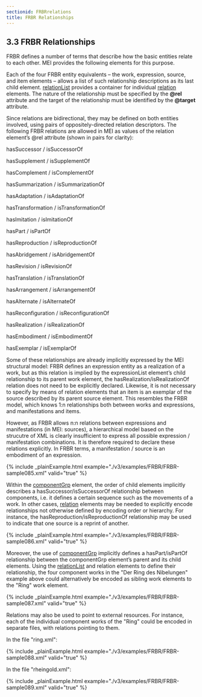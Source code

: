 ```yaml
---
sectionid: FRBRrelations
title: FRBR Relationships
---
```



<h2 id="FRBRrelations">
   <span class="headingNumber">3.3</span>
   <span class="head">FRBR Relationships</span>
</h2>
FRBR defines a number of terms that describe how the basic entities relate to each
other. MEI
provides the following elements for this purpose.



<span class="specList">
   
   <span class="specDesc"></span>
   
   <span class="specDesc"></span>
   
   <span class="specDesc"></span>
   
</span>


Each of the four FRBR entity equivalents – the work, expression, source, and item
elements –
allows a list of such relationship descriptions as its last child element. 
<a class="link_odd_elementSpec" href="/v3/elements/relationList">relationList</a> provides a container for individual 
<a class="link_odd_elementSpec" href="/v3/elements/relation">relation</a>
elements. The nature of the relationship must be specified by the **@rel** attribute and
the target of the relationship must be identified by the **@target** attribute.

Since relations are bidirectional, they may be defined on both entities involved,
using pairs
of oppositely-directed relation descriptors. The following FRBR relations are allowed
in MEI
as values of the relation element’s @rel attribute (shown in pairs for clarity): 
<span class="list">
   
   <span class="item">hasSuccessor / isSuccessorOf</span>
   
   <span class="item">hasSupplement / isSupplementOf</span>
   
   <span class="item">hasComplement / isComplementOf</span>
   
   <span class="item">hasSummarization / isSummarizationOf</span>
   
   <span class="item">hasAdaptation / isAdaptationOf</span>
   
   <span class="item">hasTransformation / isTransformationOf</span>
   
   <span class="item">hasImitation / isImitationOf</span>
   
   <span class="item">hasPart / isPartOf</span>
   
   <span class="item">hasReproduction / isReproductionOf</span>
   
   <span class="item">hasAbridgement / isAbridgementOf</span>
   
   <span class="item">hasRevision / isRevisionOf</span>
   
   <span class="item">hasTranslation / isTranslationOf</span>
   
   <span class="item">hasArrangement / isArrangementOf</span>
   
   <span class="item">hasAlternate / isAlternateOf</span>
   
   <span class="item">hasReconfiguration / isReconfigurationOf</span>
   
   <span class="item">hasRealization / isRealizationOf</span>
   
   <span class="item">hasEmbodiment / isEmbodimentOf</span>
   
   <span class="item">hasExemplar / isExemplarOf</span>
   
</span>


Some of these relationships are already implicitly expressed by the MEI structural
model:
FRBR defines an expression entity as a realization of a work, but as this relation
is implied
by the expressionList element’s child relationship to its parent work element, the
hasRealization/isRealizationOf relation does not need to be explicitly declared. Likewise,
it
is not necessary to specify by means of relation elements that an item is an exemplar
of the
source described by its parent source element. This resembles the FRBR model, which
knows 1:n
relationships both between works and expressions, and manifestations and items.

However, as FRBR allows n:n relations between expressions and manifestations (in MEI:
sources), a hierarchical model based on the strucutre of XML is clearly insufficient
to
express all possible expression / manifestation combinations. It is therefore required
to
declare these relations explicitly. In FRBR terms, a manifestation / source is an
embodiment
of an expression.


{% include _plainExample.html example="./v3/examples/FRBR/FRBR-sample085.xml" valid="true" %}

Within the 
<a class="link_odd_elementSpec" href="/v3/elements/componentGrp">componentGrp</a> element, the order of child elements implicitly
describes a hasSuccessor/isSuccessorOf relationship between components, i.e. it defines
a
certain sequence such as the movements of a work. In other cases, 
<a class="link_odd_elementSpec" href="/v3/elements/relation">relation</a> elements may be needed to explicitly encode relationships not otherwise
defined by encoding order or hierarchy. For instance, the hasReproduction/isReproductionOf
relationship may be used to indicate that one source is a reprint of another.


{% include _plainExample.html example="./v3/examples/FRBR/FRBR-sample086.xml" valid="true" %}

Moreover, the use of 
<a class="link_odd_elementSpec" href="/v3/elements/componentGrp">componentGrp</a> implicitly defines a hasPart/isPartOf
relationship between the componentGrp element’s parent and its child elements. Using
the 
<a class="link_odd_elementSpec" href="/v3/elements/relationList">relationList</a> and relation elements to define their relationship, the four
component works in the "Der Ring des Nibelungen" example above could alternatively
be encoded
as sibling work elements to the "Ring" work element.


{% include _plainExample.html example="./v3/examples/FRBR/FRBR-sample087.xml" valid="true" %}

Relations may also be used to point to external resources. For instance, each of the
individual component works of the "Ring" could be encoded in separate files, with
relations
pointing to them.

In the file "ring.xml":


{% include _plainExample.html example="./v3/examples/FRBR/FRBR-sample088.xml" valid="true" %}

In the file "rheingold.xml":


{% include _plainExample.html example="./v3/examples/FRBR/FRBR-sample089.xml" valid="true" %}

